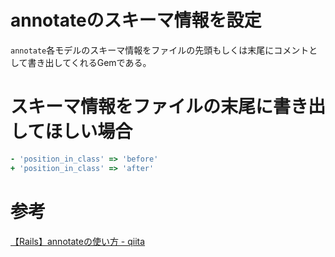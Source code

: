 # annotateのスキーマ情報を設定

`annotate`各モデルのスキーマ情報をファイルの先頭もしくは末尾にコメントとして書き出してくれるGemである。

# スキーマ情報をファイルの末尾に書き出してほしい場合

```ruby
- 'position_in_class' => 'before'
+ 'position_in_class' => 'after'
```

# 参考

[【Rails】annotateの使い方 - qiita](https://qiita.com/koki_develop/items/ae6b5f41c18b2872d527#%E3%82%B9%E3%82%AD%E3%83%BC%E3%83%9E%E6%83%85%E5%A0%B1%E3%82%92%E3%83%95%E3%82%A1%E3%82%A4%E3%83%AB%E3%81%AE%E6%9C%AB%E5%B0%BE%E3%81%AB%E6%9B%B8%E3%81%8D%E5%87%BA%E3%81%97%E3%81%A6%E3%81%BB%E3%81%97%E3%81%84%E5%A0%B4%E5%90%88)